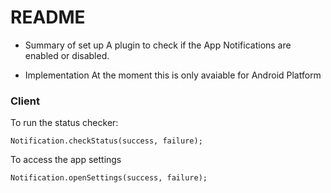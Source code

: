 # README #

* Summary of set up
A plugin to check if the App Notifications are enabled or disabled.

* Implementation
At the moment this is only avaiable for Android Platform

### Client ###

To run the status checker:
```
Notification.checkStatus(success, failure);
```

To access the app settings
```
Notification.openSettings(success, failure);
```
